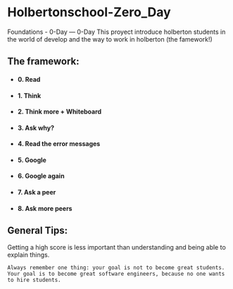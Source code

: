 # Holbertonschool-Zero_Day
 Foundations - 0-Day ― 0-Day
 This proyect introduce holberton students in the world of develop and the way to work in holberton (the famework!)
 ## The framework:
  - #### 0. Read
  - #### 1. Think
  - #### 2. Think more + Whiteboard
  - #### 3. Ask why?
  - #### 4. Read the error messages
  - #### 5. Google
  - #### 6. Google again
  - #### 7. Ask a peer
  - #### 8. Ask more peers
## General Tips:
Getting a high score is less important than understanding and being able to explain things.

    Always remember one thing: your goal is not to become great students. Your goal is to become great software engineers, because no one wants to hire students.

